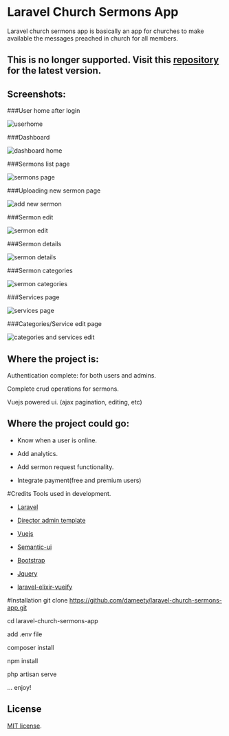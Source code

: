 # Laravel Church Sermons App

Laravel church sermons app is basically an app for churches to make available the messages preached in church for all members. 

## This is no longer supported. Visit this [repository](https://github.com/dameety/churchsermons) for the latest version.

## Screenshots:

###User home after login

![userhome](https://cloud.githubusercontent.com/assets/10757330/20873789/9de725de-baab-11e6-8328-e7154a62e46b.png)



###Dashboard

![dashboard home](https://cloud.githubusercontent.com/assets/10757330/20033035/2ce6938e-a38f-11e6-9d3d-1ecbb47efc56.png)



###Sermons list page

![sermons page](https://cloud.githubusercontent.com/assets/10757330/20033056/d8dbe3f6-a38f-11e6-8992-b0d3ebd5dca7.png)



###Uploading new sermon page

![add new sermon](https://cloud.githubusercontent.com/assets/10757330/20033057/ebc9e5da-a38f-11e6-93a2-f7e15b19c8e6.png)



###Sermon edit

![sermon edit](https://cloud.githubusercontent.com/assets/10757330/20033062/f20fbf28-a38f-11e6-96b9-53a1dbea1775.png)



###Sermon details

![sermon details](https://cloud.githubusercontent.com/assets/10757330/20033064/f8819188-a38f-11e6-9e5e-8c901d88c06d.png)



###Sermon categories

![sermon categories](https://cloud.githubusercontent.com/assets/10757330/20033065/03241ef8-a390-11e6-9c73-8df210a207ef.png)



###Services page

![services page](https://cloud.githubusercontent.com/assets/10757330/20033066/0d14325e-a390-11e6-91d0-67bb1a64d561.png)



###Categories/Service edit page

![categories and services edit](https://cloud.githubusercontent.com/assets/10757330/20033068/1477b48a-a390-11e6-9f9e-9c04b3bf21ff.png)



## Where the project is:

Authentication complete: for both users and admins.

Complete crud operations for sermons.

Vuejs powered ui. (ajax pagination, editing, etc)


## Where the project could go:

- Know when a user is online.

- Add analytics.

- Add sermon request functionality.

- Integrate payment(free and premium users)



#Credits
Tools used in development.


- [Laravel](https://www.laravel.com/)

- [Director admin template](https://www.bootstrapzero.com/bootstrap-template/director-responsive-admin)

- [Vuejs](https://www.vuejs.org/)

- [Semantic-ui](http://www.semantic-ui.com)

- [Bootstrap](https://www.getbootstrap.com)

- [Jquery](http://www.jquery.com)

- [laravel-elixir-vueify](https://github.com/JeffreyWay/laravel-elixir-vueify)



#Installation
git clone https://github.com/dameety/laravel-church-sermons-app.git

cd laravel-church-sermons-app

add .env file

composer install

npm install

php artisan serve 

... enjoy!


## License
[MIT license](http://opensource.org/licenses/MIT).
